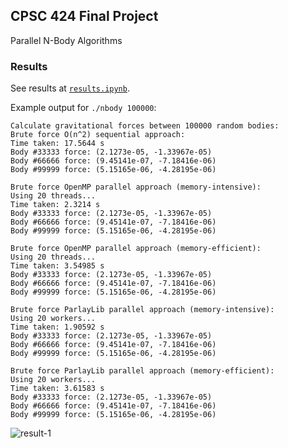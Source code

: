 ## CPSC 424 Final Project

Parallel N-Body Algorithms

### Results

See results at [`results.ipynb`](https://github.com/areebg9/cpsc424-final/blob/main/results.ipynb).

Example output for `./nbody 100000`:

```
Calculate gravitational forces between 100000 random bodies:
Brute force O(n^2) sequential approach:
Time taken: 17.5644 s
Body #33333 force: (2.1273e-05, -1.33967e-05)
Body #66666 force: (9.45141e-07, -7.18416e-06)
Body #99999 force: (5.15165e-06, -4.28195e-06)

Brute force OpenMP parallel approach (memory-intensive):
Using 20 threads...
Time taken: 2.3214 s
Body #33333 force: (2.1273e-05, -1.33967e-05)
Body #66666 force: (9.45141e-07, -7.18416e-06)
Body #99999 force: (5.15165e-06, -4.28195e-06)

Brute force OpenMP parallel approach (memory-efficient):
Using 20 threads...
Time taken: 3.54985 s
Body #33333 force: (2.1273e-05, -1.33967e-05)
Body #66666 force: (9.45141e-07, -7.18416e-06)
Body #99999 force: (5.15165e-06, -4.28195e-06)

Brute force ParlayLib parallel approach (memory-intensive):
Using 20 workers...
Time taken: 1.90592 s
Body #33333 force: (2.1273e-05, -1.33967e-05)
Body #66666 force: (9.45141e-07, -7.18416e-06)
Body #99999 force: (5.15165e-06, -4.28195e-06)

Brute force ParlayLib parallel approach (memory-efficient):
Using 20 workers...
Time taken: 3.61583 s
Body #33333 force: (2.1273e-05, -1.33967e-05)
Body #66666 force: (9.45141e-07, -7.18416e-06)
Body #99999 force: (5.15165e-06, -4.28195e-06)
```

![result-1](https://lh3.googleusercontent.com/pw/AP1GczPzuC0dFkBECvQd9OCCZAoywrWJPyJt6As96uHT3FhqLJ-c9O8DoNLRwhgzxZ9xUS98nggA3BQuy5PL9_VOnH59zRllhsUJxXacOyLGdaiF5gi3QNq_uw2Qbi71zldE8kdNWJmgKRYH1EtmoAbULo_U=w1000-h600-s-no-gm?authuser=0)
